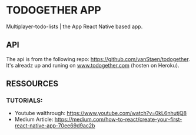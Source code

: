# TODOGETHER APP

Multiplayer-todo-lists | the App
React Native based app.

## API

The api is from the following repo: https://github.com/vanStaen/todogether. It's alreadz up and runing on www.todogether.com (hosten on Heroku). 

## RESSOURCES

### TUTORIALS:

- Youtube walthrough: https://www.youtube.com/watch?v=0kL6nhutjQ8
- Medium Article: https://medium.com/how-to-react/create-your-first-react-native-app-70ee69d9ac2b